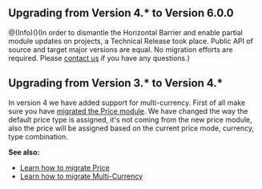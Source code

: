 ## Upgrading from Version 4.* to Version 6.0.0

@(Info)()(In order to dismantle the Horizontal Barrier and enable partial module updates on projects, a Technical Release took place. Public API of source and target major versions are equal. No migration efforts are required. Please [contact us](https://support.spryker.com/hc/en-us) if you have any questions.)

## Upgrading from Version 3.* to Version 4.*
In version 4 we have added support for multi-currency. First of all make sure you have [migrated the Price module](https://documentation.spryker.com/v4/docs/mg-price). 
We have changed the way the default price type is assigned, it's not coming from the new price module, also the price will be assigned based on the current price mode, currency, type combination. 

**See also:**
* [Learn how to migrate Price](https://documentation.spryker.com/v4/docs/mg-price)
* [Learn how to migrate Multi-Currency](https://documentation.spryker.com/v4/docs/mg-multi-currency)

<!-- Last review date: Nov 23, 2017 by Aurimas Ličkus -->